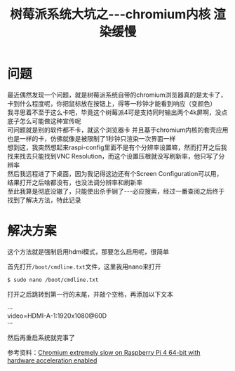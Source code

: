 ﻿---
title: 树莓派系统大坑之---chromium内核 渲染缓慢  
categories: 树莓派  
tags: [chromium]  
---
  
  
# 问题
  
最近偶然发现一个问题，就是树莓派系统自带的chromium浏览器真的是太卡了，卡到什么程度呢，你把鼠标放在按钮上，得等一秒钟才能看到响应（变颜色）    
我寻思着不至于这么卡吧，毕竟这个树莓派4可是支持同时输出两个4k屏啊，没点底子怎么可能做这种宣传呢    
可问题就是别的软件都不卡，就这个浏览器卡 并且基于chromium内核的套壳应用也是一样的卡，仿佛就像是被限制了1秒钟只渲染一次界面一样  
想到这，我突然想起来raspi-config里面不是有个分辨率设置嘛，然而打开之后我找来找去只能找到VNC Resolution，而这个设置压根就没写刷新率，他只写了分辨率  
然后我远程进了下桌面，因为我记得这边还有个Screen Configuration可以用，结果打开之后啥都没有，也没法调分辨率和刷新率  
至此我算是彻底没辙了，只能使出杀手锏了---必应搜索，经过一番查阅之后终于找到了解决方法，特此记录
  
# 解决方案
  
这个方法就是强制启用hdmi模式，那要怎么启用呢，很简单
  
首先打开`/boot/cmdline.txt`文件，这里我用nano来打开
  
``` bash  
$ sudo nano /boot/cmdline.txt  
```
  
打开之后跳转到第一行的末尾，并敲个空格，再添加以下文本
  
···  
video=HDMI-A-1:1920x1080@60D  
···
  
然后再重启系统就完事了
  
参考资料：[Chromium extremely slow on Raspberry Pi 4 64-bit with hardware acceleration enabled](https://forums.raspberrypi.com/viewtopic.php?p=2023358#p2023358)
